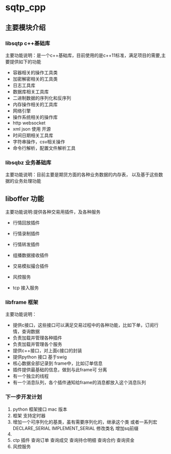 # sqtp_cpp

## 主要模块介绍
### libsqtp c++基础库
主要功能说明：是一个c++基础库，目前使用的是c++11标准，满足项目的需要,主要提供如下的功能  
- 容器相关的操作工具类
- 加密解密相关的工具类
- 日志工具库
- 数据库相关工具库
- 二进制数据的序列化和反序列
- 内存操作相关的工具库
- 网络引擎
- 操作系统相关的操作库
- http websocket 
- xml json 使用 开源
- 时间日期相关工具库
- 字符串操作，csv相关操作
- 命令行解析，配置文件解析工具 
### libsqbz 业务基础库
主要功能说明：目前主要是期货方面的各种业务数据的内存表，
以及基于这些数据的业务处理功能

## liboffer 功能
主要功能说明:提供各种交易用插件，及各种服务
- 行情回放插件
- 行情录制插件
- 行情转发插件
- 组播数据接收插件
- 交易模拟撮合插件

- 风控服务
- tcp 接入服务

### libframe 框架
主要功能说明：
-  提供c接口，这些接口可以满足交易过程中的各种功能，比如下单，订阅行情，查询数据
- 负责加载并管理各种插件
- 负责加载并管理各个服务
- 提供c++接口，对上面c接口的封装
- 提供python 接口  基于swig
- 核心数据全部记录到 frame中，比如订单信息
- 插件提供最基础的信息，做到与此frame可 分离
- 有一个独立的线程
- 有一个消息队列，各个插件通知给frame的消息都放入这个消息队列

### 下一步开发计划
1. python 框架接口 mac 版本
2. 框架 支持定时器
3. 增加一个可序列化的基类，虽有需要序列化的，继承这个类 
   或者一系列宏
    DECLARE_SERIAL
    IMPLEMENT_SERIAL 
   修改类名 增加sq前缀
4.  
6. ctp 插件
    查询订单
    查询成交
    查询持仓明细
    查询合约
    查询资金
7. 风控服务


